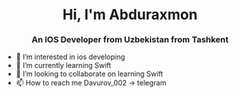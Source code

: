 <h1 align="center"<img src="https://media.giphy.com/media/OhkMiKX0uMmLC/giphy.gif" width="30" /> Hi, I'm Abduraxmon</h1>
<h3 align="center">An IOS Developer from Uzbekistan from Tashkent</h3>



- 👀 I’m interested in ios developing
- 🌱 I’m currently learning Swift
- 💞️ I’m looking to collaborate on learning Swift
- 📫 How to reach me Davurov_002 -> telegram
<!---
davurov/davurov is a ✨ special ✨ repository because its `README.md` (this file) appears on your GitHub profile.
You can click the Preview link to take a look at your changes.
--->
